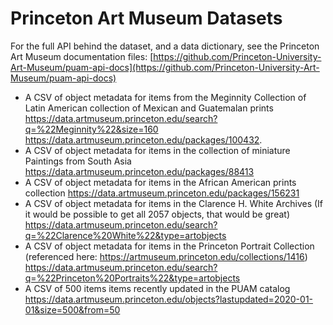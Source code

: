 # Princeton Art Museum Datasets

For the full API behind the dataset, and a data dictionary, see the Princeton Art Museum documentation files: [https://github.com/Princeton-University-Art-Museum/puam-api-docs](https://github.com/Princeton-University-Art-Museum/puam-api-docs)

- A CSV of object metadata  for items from the Meginnity Collection of Latin American collection of Mexican and Guatemalan prints https://data.artmuseum.princeton.edu/search?q=%22Meginnity%22&size=160
https://data.artmuseum.princeton.edu/packages/100432.
- A CSV of object metadata for items in the collection of miniature Paintings from South Asia
https://data.artmuseum.princeton.edu/packages/88413
- A CSV of object metadata for items in the African American prints collection
https://data.artmuseum.princeton.edu/packages/156231
- A CSV of object metadata for items in the Clarence H. White Archives (If it would be possible to get all 2057 objects, that would be great)
https://data.artmuseum.princeton.edu/search?q=%22Clarence%20White%22&type=artobjects
- A CSV of object metadata for items in the Princeton Portrait Collection (referenced here: https://artmuseum.princeton.edu/collections/1416)  https://data.artmuseum.princeton.edu/search?q=%22Princeton%20Portraits%22&type=artobjects
- A CSV of 500 items items recently updated in the PUAM catalog
https://data.artmuseum.princeton.edu/objects?lastupdated=2020-01-01&size=500&from=50